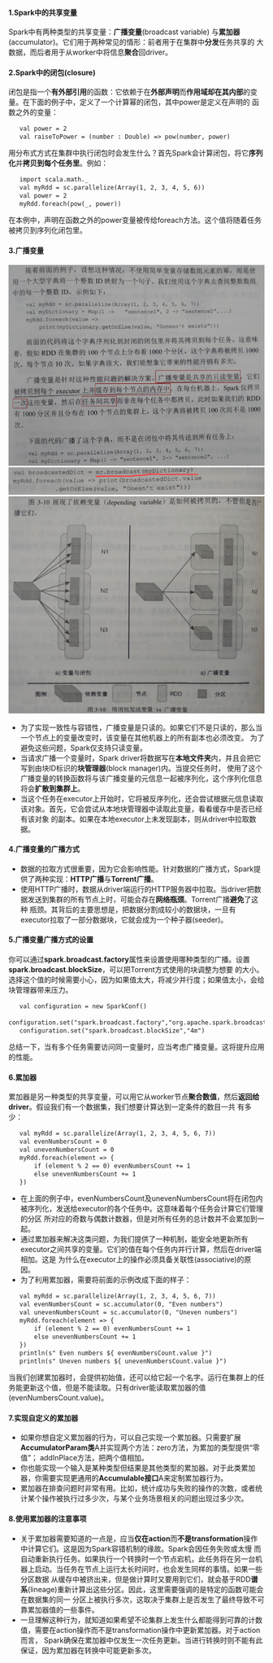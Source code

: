 #### 1.Spark中的共享变量
Spark中有两种类型的共享变量：**广播变量**(broadcast variable) 与**累加器**(accumulator)。它们用于两种常见的情形：前者用于在集群中**分发**任务共享的
大数据，而后者用于从worker中将信息**聚合**回driver。

#### 2.Spark中的闭包(closure)
闭包是指一个**有外部引用**的函数：它依赖于在**外部声明**而**作用域却在其内部**的变量。在下面的例子中，定义了一个计算幂的闭包，其中power是定义在声明的
函数之外的变量：
```
   val power = 2
   val raiseToPower = (number : Double) => pow(number, power)
```
用分布式方式在集群中执行闭包时会发生什么？首先Spark会计算闭包，将它**序列化**并**拷贝到每个任务里**。例如：
```
   import scala.math._
   val myRdd = sc.parallelize(Array(1, 2, 3, 4, 5, 6))
   val power = 2
   myRdd.foreach(pow(_, power))
```
在本例中，声明在函数之外的power变量被传给foreach方法。这个值将随着任务被拷贝到序列化闭包里。

#### 3.广播变量
![图1](https://github.com/Terence-Yan/note_pictures/blob/master/spark_pictures/broadVariable2.png "")
![图2](https://github.com/Terence-Yan/note_pictures/blob/master/spark_pictures/broadVariable3.png "")
![图3](https://github.com/Terence-Yan/note_pictures/blob/master/spark_pictures/broadVariable.png "")
* 为了实现一致性与容错性，广播变量是只读的。如果它们不是只读的，那么当一个节点上的变量改变时，该变量在其他机器上的所有副本也必须改变。
为了避免这些问题，Spark仅支持只读变量。
* 当请求广播一个变量时，Spark driver将数据写在**本地文件夹**内，并且会把它写到由块ID标识的**块管理器**(block manager)内。当提交任务时，
使用了这个广播变量的转换函数将与该广播变量的元信息一起被序列化，这个序列化信息将会**扩散到集群上**。
* 当这个任务在executor上开始时，它将被反序列化，还会尝试根据元信息读取该对象。首先，它会尝试从本地块管理器中读取此变量，看看缓存中是否已经有该对象
的副本。如果在本地executor上未发现副本，则从driver中拉取数据。

#### 4.广播变量的广播方式
* 数据的拉取方式很重要，因为它会影响性能。针对数据的广播方式，Spark提供了两种实现：**HTTP广播**与**Torrent广播**。
* 使用HTTP广播时，数据从driver端运行的HTTP服务器中拉取。当driver把数据发送到集群的所有节点上时，可能会存在**网络瓶颈**。Torrent广播**避免**了这种
瓶颈。其背后的主要思想是，把数据分割成较小的数据块，一旦有executor拉取了一部分数据块，它就会成为一个种子器(seeder)。

#### 5.广播变量广播方式的设置
你可以通过**spark.broadcast.factory**属性来设置使用哪种类型的广播。设置**spark.broadcast.blockSize**，可以把Torrent方式使用的块调整为想要
的大小。选择这个值的时候需要小心，因为如果值太大，将减少并行度；如果值太小，会给块管理器带来压力。
```
   val configuration = new SparkConf()
   configuration.set("spark.broadcast.factory","org.apache.spark.broadcast.TorrentBroadcastFactory")
   configuration.set("spark.broadcast.blockSize","4m")
```
总结一下，当有多个任务需要访问同一变量时，应当考虑广播变量。这将提升应用的性能。

#### 6.累加器
累加器是另一种类型的共享变量，可以用它从worker节点**聚合数值**，然后**返回给driver**。假设我们有一个数据集，我们想要计算达到一定条件的数目一共
有多少：
```
   val myRdd = sc.parallelize(Array(1, 2, 3, 4, 5, 6, 7))
   val evenNumbersCount = 0
   val unevenNumbersCount = 0
   myRdd.foreach(element => {
       if (element % 2 == 0) evenNumbersCount += 1
       else unevenNumbersCount += 1
   })
```
* 在上面的例子中，evenNumbersCount及unevenNumbersCount将在闭包内被序列化，发送给executor的各个任务中。这意味着每个任务会计算它们管理的分区
所对应的奇数与偶数计数器，但是对所有任务的总计数并不会累加到一起。
* 通过累加器来解决这类问题，为我们提供了一种机制，能安全地更新所有executor之间共享的变量。它们的值在每个任务内并行计算，然后在driver端相加。这是
为什么在executor上的操作必须具备关联性(associative)的原因。
* 为了利用累加器，需要将前面的示例改成下面的样子：
```
   val myRdd = sc.parallelize(Array(1, 2, 3, 4, 5, 6, 7))
   val evenNumbersCount = sc.accumulator(0, "Even numbers")
   val unevenNumbersCount = sc.accumulator(0, "Uneven numbers")
   myRdd.foreach(element => {
       if (element % 2 == 0) evenNumbersCount += 1
       else unevenNumbersCount += 1
   })
   println(s" Even numbers ${ evenNumbersCount.value }")
   println(s" Uneven numbers ${ unevenNumbersCount.value }")
```
当我们创建累加器时，会提供初始值，还可以给它起一个名字。运行在集群上的任务能更新这个值，但是不能读取。只有driver能读取累加器的值(evenNumbersCount.value)。

#### 7.实现自定义的累加器
* 如果你想自定义累加器的行为，可以自己实现一个累加器。只需要扩展**AccumulatorParam类**A并实现两个方法：zero方法，为累加的类型提供“零值”；
addInPlace方法，把两个值相加。
* 你也能实现一个输入是某种类型但结果是其他类型的累加器。对于此类累加器，你需要实现更通用的**Accumulable接口**A来定制累加器行为。
* 累加器在排查问题时非常有用。比如，统计成功与失败的操作的次数，或者统计某个操作被执行过多少次，与某个业务场景相关的问题出现过多少次。

#### 8.使用累加器的注意事项
* 关于累加器需要知道的一点是，应当**仅在action**而**不是transformation**操作中计算它们。这是因为Spark容错机制的缘故。Spark会因任务失败或太慢
而自动重新执行任务。如果执行一个转换时一个节点宕机，此任务将在另一台机器上启动。当任务在节点上运行太长时间时，也会发生同样的事情。如果一些分区数据
从缓存中被挤出来，但是做计算时又要用到它们，就会基于RDD**谱系**(lineage)重新计算出这些分区。因此，这里需要强调的是特定的函数可能会在数据集的同一
分区上被执行多次，这取决于集群上是否发生了最终导致不可靠累加器值的一些事件。
* 一旦理解这种行为，就知道如果希望不论集群上发生什么都能得到可靠的计数值，需要在action操作而不是transformation操作中更新累加器。对于action而言，
Spark确保在累加器中仅发生一次任务更新。当进行转换时则不能有此保证，因为累加器在转换中可能更新多次。








